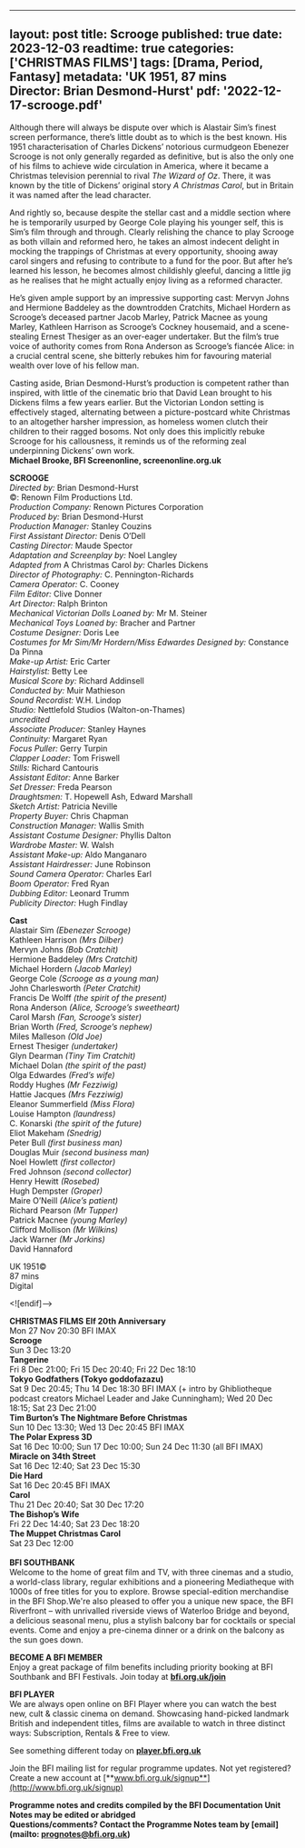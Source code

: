 

---
layout: post
title: Scrooge
published: true
date: 2023-12-03
readtime: true
categories: ['CHRISTMAS FILMS']
tags: [Drama, Period, Fantasy]
metadata: 'UK 1951, 87 mins<br> Director: Brian Desmond-Hurst'
pdf: '2022-12-17-scrooge.pdf'
---

Although there will always be dispute over which is Alastair Sim’s finest screen performance, there’s little doubt as to which is the best known. His 1951 characterisation of Charles Dickens’ notorious curmudgeon Ebenezer Scrooge is not only generally regarded as definitive, but is also the only one of his films to achieve wide circulation in America, where it became a Christmas television perennial to rival _The Wizard of Oz_. There, it was known by the title of Dickens’ original story _A Christmas Carol_, but in Britain it was named after the lead character.

And rightly so, because despite the stellar cast and a middle section where he is temporarily usurped by George Cole playing his younger self, this is Sim’s film through and through. Clearly relishing the chance to play Scrooge as both villain and reformed hero, he takes an almost indecent delight in mocking the trappings of Christmas at every opportunity, shooing away carol singers and refusing to contribute to a fund for the poor. But after he’s learned his lesson, he becomes almost childishly gleeful, dancing a little jig as he realises that he might actually enjoy living as a reformed character.

He’s given ample support by an impressive supporting cast: Mervyn Johns and Hermione Baddeley as the downtrodden Cratchits, Michael Hordern as Scrooge’s deceased partner Jacob Marley, Patrick Macnee as young Marley, Kathleen Harrison as Scrooge’s Cockney housemaid, and a scene-stealing Ernest Thesiger as an over-eager undertaker. But the film’s true voice of authority comes from Rona Anderson as Scrooge’s fiancée Alice: in a crucial central scene, she bitterly rebukes him for favouring material wealth over love of his fellow man.

Casting aside, Brian Desmond-Hurst’s production is competent rather than inspired, with little of the cinematic brio that David Lean brought to his Dickens films a few years earlier. But the Victorian London setting is effectively staged, alternating between a picture-postcard white Christmas to an altogether harsher impression, as homeless women clutch their children to their ragged bosoms. Not only does this implicitly rebuke Scrooge for his callousness, it reminds us of the reforming zeal underpinning Dickens’ own work.  
**Michael Brooke, BFI Screenonline, screenonline.org.uk**

**SCROOGE**<br>
_Directed by:_ Brian Desmond-Hurst<br>
©:  Renown Film Productions Ltd.<br>
_Production Company:_ Renown Pictures Corporation<br>
_Produced by:_ Brian Desmond-Hurst<br>
_Production Manager:_ Stanley Couzins<br>
_First Assistant Director:_ Denis O’Dell<br>
_Casting Director:_ Maude Spector<br>
_Adaptation and Screenplay by:_ Noel Langley<br>
_Adapted from_ A Christmas Carol _by:_ Charles Dickens<br>
_Director of Photography:_ C. Pennington-Richards<br>
_Camera Operator:_ C. Cooney<br>
_Film Editor:_ Clive Donner<br>
_Art Director:_ Ralph Brinton<br>
_Mechanical Victorian Dolls Loaned by:_ Mr M. Steiner<br>
_Mechanical Toys Loaned by:_ Bracher and Partner<br>
_Costume Designer:_ Doris Lee<br>
_Costumes for Mr Sim/Mr Hordern/Miss Edwardes Designed by:_ Constance Da Pinna<br>
_Make-up Artist:_ Eric Carter<br>
_Hairstylist:_ Betty Lee<br>
_Musical Score by:_ Richard Addinsell<br>
_Conducted by:_ Muir Mathieson<br>
_Sound Recordist:_ W.H. Lindop<br>
_Studio:_ Nettlefold Studios (Walton-on-Thames)<br>
_uncredited_<br>
_Associate Producer:_ Stanley Haynes<br>
_Continuity:_ Margaret Ryan<br>
_Focus Puller:_ Gerry Turpin<br>
_Clapper Loader:_ Tom Friswell<br>
_Stills:_ Richard Cantouris<br>
_Assistant Editor:_ Anne Barker<br>
_Set Dresser:_ Freda Pearson<br>
_Draughtsmen:_ T. Hopewell Ash, Edward Marshall<br>
_Sketch Artist:_ Patricia Neville<br>
_Property Buyer:_ Chris Chapman<br>
_Construction Manager:_ Wallis Smith<br>
_Assistant Costume Designer:_ Phyllis Dalton<br>
_Wardrobe Master:_ W. Walsh<br>
_Assistant Make-up:_ Aldo Manganaro<br>
_Assistant Hairdresser:_ June Robinson<br>
_Sound Camera Operator:_ Charles Earl<br>
_Boom Operator:_ Fred Ryan<br>
_Dubbing Editor:_ Leonard Trumm<br>
_Publicity Director:_ Hugh Findlay<br>

**Cast**<br>
Alastair Sim _(Ebenezer Scrooge)_<br>
Kathleen Harrison _(Mrs Dilber)_  
Mervyn Johns _(Bob Cratchit)_  
Hermione Baddeley _(Mrs Cratchit)_  
Michael Hordern _(Jacob Marley)_  
George Cole _(Scrooge as a young man)_  
John Charlesworth _(Peter Cratchit)_  
Francis De Wolff _(the spirit of the present)_  
Rona Anderson _(Alice, Scrooge’s sweetheart)_  
Carol Marsh _(Fan, Scrooge’s sister)_  
Brian Worth _(Fred, Scrooge’s nephew)_  
Miles Malleson _(Old Joe)_  
Ernest Thesiger _(undertaker)_  
Glyn Dearman _(Tiny Tim Cratchit)_  
Michael Dolan _(the spirit of the past)_  
Olga Edwardes _(Fred’s wife)_  
Roddy Hughes _(Mr Fezziwig)_  
Hattie Jacques _(Mrs Fezziwig)_  
Eleanor Summerfield _(Miss Flora)_  
Louise Hampton _(laundress)_  
C. Konarski _(the spirit of the future)_  
Eliot Makeham _(Snedrig)_  
Peter Bull _(first business man)_  
Douglas Muir _(second business man)_  
Noel Howlett _(first collector)_  
Fred Johnson _(second collector)_  
Henry Hewitt _(Rosebed)_  
Hugh Dempster _(Groper)_  
Maire O’Neill _(Alice’s patient)_  
Richard Pearson _(Mr Tupper)_  
Patrick Macnee _(young Marley)_  
Clifford Mollison _(Mr Wilkins)_  
Jack Warner _(Mr Jorkins)_  
David Hannaford  

UK 1951©  
87 mins  
Digital

<![endif]-->

**CHRISTMAS FILMS**
**Elf 20th Anniversary**  
Mon 27 Nov 20:30 BFI IMAX  
**Scrooge**  
Sun 3 Dec 13:20  
**Tangerine**  
Fri 8 Dec 21:00; Fri 15 Dec 20:40; Fri 22 Dec 18:10  
**Tokyo Godfathers (Tokyo goddofazazu)**  
Sat 9 Dec 20:45; Thu 14 Dec 18:30 BFI IMAX (+ intro by Ghibliotheque podcast creators Michael Leader and Jake Cunningham); Wed 20 Dec 18:15; Sat 23 Dec 21:00  
**Tim Burton’s The Nightmare Before Christmas**  
Sun 10 Dec 13:30; Wed 13 Dec 20:45 BFI IMAX  
**The Polar Express 3D**  
Sat 16 Dec 10:00; Sun 17 Dec 10:00; Sun 24 Dec 11:30 (all BFI IMAX)  
**Miracle on 34th Street**  
Sat 16 Dec 12:40; Sat 23 Dec 15:30  
**Die Hard**  
Sat 16 Dec 20:45 BFI IMAX  
**Carol**  
Thu 21 Dec 20:40; Sat 30 Dec 17:20  
**The Bishop’s Wife**  
Fri 22 Dec 14:40; Sat 23 Dec 18:20  
**The Muppet Christmas Carol**  
Sat 23 Dec 12:00  
<br>
**BFI SOUTHBANK**  
Welcome to the home of great film and TV, with three cinemas and a studio, a world-class library, regular exhibitions and a pioneering Mediatheque with 1000s of free titles for you to explore. Browse special-edition merchandise in the BFI Shop.We&#39;re also pleased to offer you a unique new space, the BFI Riverfront – with unrivalled riverside views of Waterloo Bridge and beyond, a delicious seasonal menu, plus a stylish balcony bar for cocktails or special events. Come and enjoy a pre-cinema dinner or a drink on the balcony as the sun goes down.  

**BECOME A BFI MEMBER**  
Enjoy a great package of film benefits including priority booking at BFI Southbank and BFI Festivals. Join today at [**bfi.org.uk/join**](http://www.bfi.org.uk/join)  

**BFI PLAYER**  
 We are always open online on BFI Player where you can watch the best new, cult &amp; classic cinema on demand. Showcasing hand-picked landmark British and independent titles, films are available to watch in three distinct ways: Subscription, Rentals &amp; Free to view.  

See something different today on [**player.bfi.org.uk**](https://player.bfi.org.uk)  

Join the BFI mailing list for regular programme updates. Not yet registered? Create a new account at [**www.bfi.org.uk/signup**](http://www.bfi.org.uk/signup)

**Programme notes and credits compiled by the BFI Documentation Unit  
Notes may be edited or abridged  
Questions/comments? Contact the Programme Notes team by [email](mailto: prognotes@bfi.org.uk)**
<!--stackedit_data:
eyJoaXN0b3J5IjpbLTEzMTg5OTc3MTldfQ==
-->

<!--stackedit_data:
eyJoaXN0b3J5IjpbLTE3MzA4OTg4ODddfQ==
-->